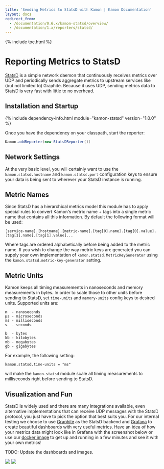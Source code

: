 ```yaml
---
title: 'Sending Metrics to StatsD with Kamon | Kamon Documentation'
layout: docs
redirect_from:
  - /documentation/0.6.x/kamon-statsd/overview/
  - /documentation/1.x/reporters/statsd/
---
```


{% include toc.html %}

Reporting Metrics to StatsD
===========================

[StatsD] is a simple network daemon that continuously receives metrics over UDP and periodically sends aggregate metrics
to upstream services like (but not limited to) Graphite. Because it uses UDP, sending metrics data to StatsD is very
fast with little to no overhead.


## Installation and Startup

{% include dependency-info.html module="kamon-statsd" version="1.0.0" %}

Once you have the dependency on your classpath, start the reporter:

```scala
Kamon.addReporter(new StatsDReporter())
```

## Network Settings

At the very basic level, you will certainly want to use the `kamon.statsd.hostname` and `kamon.statsd.port` configuration
keys to ensure your data is being sent to wherever your StatsD instance is running.



## Metric Names

Since StatsD has a hierarchical metrics model this module has to apply special rules to convert Kamon's metric name + tags
into a single metric name that contains all this information. By default the following format will be used:

```typesafeconfig
[service-name].[hostname].[metric-name].[tag[0].name].[tag[0].value].[tag[1].name].[tag[1].value]...
```

Where tags are ordered alphabetically before being added to the metric name. If you wish to change the way metric
keys are generated you can supply your own implementation of `kamon.statsd.MetricKeyGenerator` using the
`kamon.statsd.metric-key-generator` setting.



## Metric Units

Kamon keeps all timing measurements in nanoseconds and memory measurements in bytes. In order to scale those to other
units before sending to StatsD, set `time-units` and `memory-units` config keys to desired units. Supported units are:

```typesafeconfig
n  - nanoseconds
µs - microseconds
ms - milliseconds
s  - seconds

b  - bytes
kb - kilobytes
mb - megabytes
gb - gigabytes
```

For example, the following setting:

```typesafeconfig
kamon.statsd.time-units = "ms"
```

will make the `kamon-statsd` module scale all timing measurements to milliseconds right before sending to StatsD.



## Visualization and Fun

StatsD is widely used and there are many integrations available, even alternative implementations that can receive UDP
messages with the StatsD protocol, you just have to pick the option that best suits you. For our internal testing we
choose to use [Graphite] as the StatsD backend and [Grafana] to create beautiful dashboards with very useful metrics.
Have an idea of how your metrics data might look like in Grafana with the screenshot below or use our [docker image] to
get up and running in a few minutes and see it with your own metrics!

TODO: Update the dashboards and images.

<img class="img-fluid my-4" src="http://kamon.io/assets/img/kamon-statsd-grafana.png">

<img class="img-fluid my-4" src="http://kamon.io/assets/img/kamon-system-metrics.png">


[StatsD]: https://github.com/etsy/statsd/
[get started]: /documentation/get-started/
[Graphite]: http://graphite.wikidot.com/
[Grafana]: http://grafana.org
[docker image]: https://github.com/kamon-io/docker-grafana-graphite
[Datadog Module]: ../../kamon-datadog/overview/
